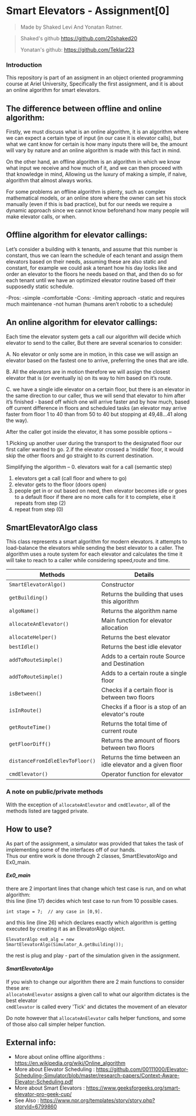 # Smart Elevators - Assignment[0]

> Made by Shaked Levi And Yonatan Ratner.

>Shaked's github https://github.com/20shaked20
>
>Yonatan's github: https://github.com/Teklar223

### Introduction
This repository is part of an assigment in an object oriented programming course at Ariel University,
Specifically the first assignment, and it is about an online algorithm for smart elevators.

## The difference between offline and online algorithm:

Firstly, we must discuss what is an online algorithm, it is an algorithm where we can expect a certain type of input (in our case it is elevator calls),
but what we cant know for certain is how many inputs there will be, the amount will vary by nature and an online algorithm is made with this fact in mind.

On the other hand, an offline algorithm is an algorithm in which we know what input we receive and how much of it, and we can then proceed with that knowledge in mind,
Allowing us the luxury of making a simple, if naive, algorithm that almost always works.

For some problems an offline algorithm is plenty, such as complex mathematical models, or an online store where the owner can set his stock manually (even if this is bad practice), but for our needs we require a dynamic approach since we cannot know beforehand how many people will make elevator calls, or when.



## Offline algorithm for elevator callings:
Let’s consider a building with k tenants, and assume that this number is constant, thus we can learn the schedule of each tenant and assign them elevators based on their needs, assuming these are also static and constant, for example we could ask a tenant how his day looks like and order an elevator to the floors he needs based on that, and then do so for each tenant until we have an optimized elevator routine based off their supposedly static schedule.

-Pros:
            -simple
            -comfortable
-Cons:
            -limiting approach
            -static and requires much maintenance
            -not human (humans aren’t robotic to a schedule)
 


## An online algorithm for elevator callings:

Each time the elevator system gets a call our algorithm will decide which elevator to send to the caller,
But there are several scenarios to consider:

A. No elevator or only some are in motion, in this case we will assign an elevator based on the fastest one to arrive, preferring the ones that are idle.

B. All the elevators are in motion therefore we will assign the closest elevator that is (or eventually is) on its way to him based on it’s route.

C. we have a single idle elevator on a certain floor, but there is an elevator in the same direction to our caller, thus we will send that elevator to him after it’s finished - based off which one will arrive faster and by how much, based off current difference in floors and scheduled tasks (an elevator may arrive faster from floor 1 to 40 than from 50 to 40 but stopping at 49,48...41 along the way).

After the caller got inside the elevator, it has some possible options –

1.Picking up another user during the transport to the designated floor our first caller wanted to go.
2.if the elevator crossed a 'middle' floor, it would skip the other floors and go straight to its current destination.

Simplifying the algorithm –
0. elevators wait for a call (semantic step)
1. elevators get a call (call floor and where to go)
2. elevator gets to the floor (doors open)
3. people get in or out based on need, then elevator becomes idle or goes to a default floor if there are no more calls for it to complete, else it repeats from step (2)
4. repeat from step (0)
 
 
 
 


## SmartElevatorAlgo class
This class represents a smart algorithm for modern elevators. it attempts to load-balance the elevators while sending the best elevator to a caller.
The algorithm uses a route system for each elevator and calculates the time it will take to reach to a caller while considering speed,route and time.

| **Methods**      |    **Details**        |
|-----------------|-----------------------|
| `SmartElevatorAlgo()` | Constructor |
| `getBuilding()` | Returns the building that uses this algorithm |
| `algoName()` | Returns the algorithm name |
| `allocateAnElevator()` | Main function for elevator allocation |
| `allocateHelper()` | Returns the best elevator |
| `bestIdle()` | Returns the best idle elevator |
| `addToRouteSimple()` | Adds to a certain route Source and Destination |
| `addToRouteSimple()` | Adds to a certain route a single floor |
| `isBetween()` | Checks if a certain floor is between two floors |
| `isInRoute()` | Checks if a floor is a stop of an elevator's route |
| `getRouteTime()` | Returns the total time of current route |
| `getFloorDiff()` | Returns the amount of floors between two floors |
| `distanceFromIdleElevToFloor()` | Returns the time between an idle elevator and a given floor |
| `cmdElevator()` | Operator function for elevator |


### A note on public/private methods 
With the exception of ``` allocateAnElevator ``` and ``` cmdElevator ```, all of the methods listed are tagged private.



## How to use?

As part of the assignment, a simulator was provided that takes the task of implementing some of the interfaces off of our hands. </br>
Thus our entire work is done through 2 classes, SmartElevatorAlgo and Ex0_main.

#### *Ex0_main*
there are 2 important lines that change which test case is run, and on what algorithm: </br>
this line (line 17) decides which test case to run from 10 possible cases. </br>
```
int stage = 7;  // any case in [0,9]. 
```
and this line (line 26) which declares exactly which algorithm is getting executed by creating it as an ElevatorAlgo object. </br>
```
ElevatorAlgo ex0_alg = new SmartElevatorAlgo(Simulator_A.getBuilding());
```

the rest is plug and play - part of the simulation given in the assignment.

#### *SmartElevatorAlgo*

If you wish to change our algorithm there are 2 main functions to consider these are: </br>
``` allocateAnElevator ``` assigns a given call to what our algorithm dictates is the best elevator </br>
``` cmdElevator ``` is called every 'Tick' and dictates the movement of an elevator

Do note however that ``` allocateAnElevator ``` calls helper functions, and some of those also call simpler helper function.

## External info:
- More about online offline algorithms : https://en.wikipedia.org/wiki/Online_algorithm
- More about Elevator Scheduling : https://github.com/00111000/Elevator-Scheduling-Simulator/blob/master/research-papers/Context-Aware-Elevator-Scheduling.pdf
- More about Smart Elevators : https://www.geeksforgeeks.org/smart-elevator-pro-geek-cup/
- See Also                   : https://www.npr.org/templates/story/story.php?storyId=6799860
